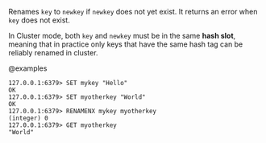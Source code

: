 Renames `key` to `newkey` if `newkey` does not yet exist.
It returns an error when `key` does not exist.

In Cluster mode, both `key` and `newkey` must be in the same **hash slot**, meaning that in practice only keys that have the same hash tag can be reliably renamed in cluster.

@examples

```valkey-cli
127.0.0.1:6379> SET mykey "Hello"
OK
127.0.0.1:6379> SET myotherkey "World"
OK
127.0.0.1:6379> RENAMENX mykey myotherkey
(integer) 0
127.0.0.1:6379> GET myotherkey
"World"
```
